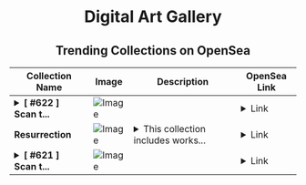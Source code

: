 <div align="center">

# Digital Art Gallery

## Trending Collections on OpenSea

| Collection Name                       | Image                                                                                     | Description                       | OpenSea Link                                                                                          |
|---------------------------------------|-------------------------------------------------------------------------------------------|-----------------------------------|--------------------------------------------------------------------------------------------------------|
| **<details><summary>[ #622 ] Scan t...</summary>[ #622 ] Scan the QR to get a reward</details>** | ![Image](https://i.seadn.io/s/raw/files/0faff7e3eca59ab9125d2f38cb6b13af.png?w=500&auto=format?w=200&auto=format) |  | <details><summary>Link</summary>[[ #622 ] Scan the QR to get a reward](https://opensea.io/collection/622-scan-the-qr-to-get-a-reward)</details> |
| **Resurrection** | ![Image](https://i.seadn.io/s/raw/files/ad8417db7561c5a9669ed510b1ec84f1.jpg?w=500&auto=format?w=200&auto=format) | <details><summary>This collection includes works...</summary>This collection includes works with drawing pen and mixed media techniques.</details> | <details><summary>Link</summary>[Resurrection](https://opensea.io/collection/resurrection-13)</details> |
| **<details><summary>[ #621 ] Scan t...</summary>[ #621 ] Scan the QR to get a reward</details>** | ![Image](https://i.seadn.io/s/raw/files/0faff7e3eca59ab9125d2f38cb6b13af.png?w=500&auto=format?w=200&auto=format) |  | <details><summary>Link</summary>[[ #621 ] Scan the QR to get a reward](https://opensea.io/collection/621-scan-the-qr-to-get-a-reward)</details> |

</div>